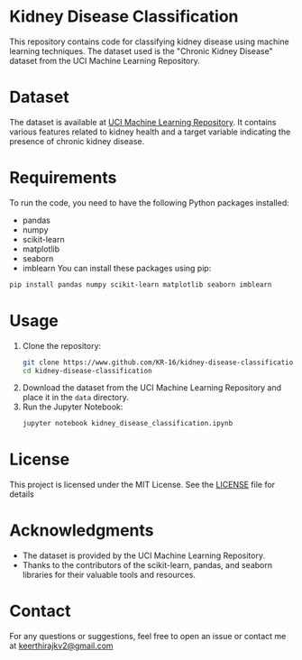# Kidney Disease Classification
This repository contains code for classifying kidney disease using machine learning techniques. The dataset used is the "Chronic Kidney Disease" dataset from the UCI Machine Learning Repository.
# Dataset
The dataset is available at [UCI Machine Learning Repository](https://archive.ics.uci.edu/ml/datasets/chronic+kidney+disease). It contains various features related to kidney health and a target variable indicating the presence of chronic kidney disease.
# Requirements
To run the code, you need to have the following Python packages installed:
- pandas
- numpy
- scikit-learn
- matplotlib
- seaborn
- imblearn
You can install these packages using pip:
```bash
pip install pandas numpy scikit-learn matplotlib seaborn imblearn
```
# Usage
1. Clone the repository:
   ```bash
   git clone https://www.github.com/KR-16/kidney-disease-classification.git
   cd kidney-disease-classification
   ```
2. Download the dataset from the UCI Machine Learning Repository and place it in the `data` directory.
3. Run the Jupyter Notebook:
   ```bash
   jupyter notebook kidney_disease_classification.ipynb
   ```
# License
This project is licensed under the MIT License. See the [LICENSE](LICENSE) file for details
# Acknowledgments
- The dataset is provided by the UCI Machine Learning Repository.
- Thanks to the contributors of the scikit-learn, pandas, and seaborn libraries for their valuable tools and resources.
# Contact
For any questions or suggestions, feel free to open an issue or contact me at [keerthirajkv2@gmail.com](mailto:)